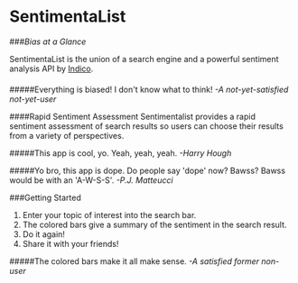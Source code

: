 # SentimentaList
###*Bias at a Glance*

SentimentaList is the union of a search engine and a powerful sentiment analysis API by [Indico](https://indico.io/).

####
#####Everything is biased! I don't know what to think!
*-A not-yet-satisfied not-yet-user*

####Rapid Sentiment Assessment
Sentimentalist provides a rapid sentiment assessment of search results so users can choose their results from a variety of perspectives.

#####This app is cool, yo. Yeah, yeah, yeah.
*-Harry Hough*

#####Yo bro, this app is dope. Do people say 'dope' now? Bawss? Bawss would be with an 'A-W-S-S'.
*-P.J. Matteucci*

###Getting Started
1. Enter your topic of interest into the search bar.
2. The colored bars give a summary of the sentiment in the search result.
3. Do it again!
4. Share it with your friends!

#####The colored bars make it all make sense.
*-A satisfied former non-user*
